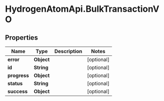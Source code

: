 # HydrogenAtomApi.BulkTransactionVO

## Properties
Name | Type | Description | Notes
------------ | ------------- | ------------- | -------------
**error** | **Object** |  | [optional] 
**id** | **String** |  | [optional] 
**progress** | **Object** |  | [optional] 
**status** | **String** |  | [optional] 
**success** | **Object** |  | [optional] 


